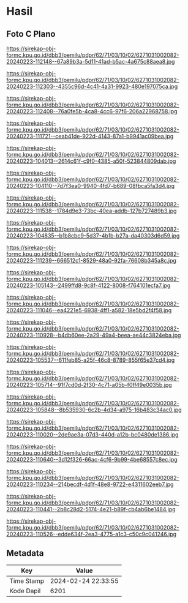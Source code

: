 # Hasil

## Foto C Plano

https://sirekap-obj-formc.kpu.go.id/dbb3/pemilu/pdpr/62/71/03/10/02/6271031002082-20240223-112148--67a89b3a-5d11-41ad-b5ac-4a675c88aea8.jpg

https://sirekap-obj-formc.kpu.go.id/dbb3/pemilu/pdpr/62/71/03/10/02/6271031002082-20240223-112303--4355c96d-4c41-4a31-9923-480e197075ca.jpg

https://sirekap-obj-formc.kpu.go.id/dbb3/pemilu/pdpr/62/71/03/10/02/6271031002082-20240223-112408--76a0fe5b-4ca8-4cc6-97f6-206a22968758.jpg

https://sirekap-obj-formc.kpu.go.id/dbb3/pemilu/pdpr/62/71/03/10/02/6271031002082-20240223-111721--ceab41de-922d-4143-87a1-b9941ac09bea.jpg

https://sirekap-obj-formc.kpu.go.id/dbb3/pemilu/pdpr/62/71/03/10/02/6271031002082-20240223-104013--2614c61f-c9f0-4385-a50f-523844809dab.jpg

https://sirekap-obj-formc.kpu.go.id/dbb3/pemilu/pdpr/62/71/03/10/02/6271031002082-20240223-104110--7d7f3ea0-9940-4fd7-b689-08fbca5fa3d4.jpg

https://sirekap-obj-formc.kpu.go.id/dbb3/pemilu/pdpr/62/71/03/10/02/6271031002082-20240223-111538--1784d9e3-73bc-40ea-addb-127b727489b3.jpg

https://sirekap-obj-formc.kpu.go.id/dbb3/pemilu/pdpr/62/71/03/10/02/6271031002082-20240223-104835--b1b8cbc9-5d37-4b1b-b27a-da40303d6d59.jpg

https://sirekap-obj-formc.kpu.go.id/dbb3/pemilu/pdpr/62/71/03/10/02/6271031002082-20240223-111239--666512c1-8529-48a0-92fa-76608b345a8c.jpg

https://sirekap-obj-formc.kpu.go.id/dbb3/pemilu/pdpr/62/71/03/10/02/6271031002082-20240223-105143--2499ffd8-9c8f-4122-8008-f764101ecfa7.jpg

https://sirekap-obj-formc.kpu.go.id/dbb3/pemilu/pdpr/62/71/03/10/02/6271031002082-20240223-111046--ea4221e5-6938-4ff1-a582-18e5bd2f4f58.jpg

https://sirekap-obj-formc.kpu.go.id/dbb3/pemilu/pdpr/62/71/03/10/02/6271031002082-20240223-110928--b4db60ee-2a29-49a4-beea-ae44c3824eba.jpg

https://sirekap-obj-formc.kpu.go.id/dbb3/pemilu/pdpr/62/71/03/10/02/6271031002082-20240223-105537--611feb85-a25f-46c8-8789-855f65e37cd4.jpg

https://sirekap-obj-formc.kpu.go.id/dbb3/pemilu/pdpr/62/71/03/10/02/6271031002082-20240223-105714--91f7cd0d-2f30-4c71-a05b-f0ff49e0035b.jpg

https://sirekap-obj-formc.kpu.go.id/dbb3/pemilu/pdpr/62/71/03/10/02/6271031002082-20240223-105848--8b535930-6c2b-4d34-a975-16b483c34ac0.jpg

https://sirekap-obj-formc.kpu.go.id/dbb3/pemilu/pdpr/62/71/03/10/02/6271031002082-20240223-110020--2de9ae3a-07d3-440d-a12b-bc0480de1386.jpg

https://sirekap-obj-formc.kpu.go.id/dbb3/pemilu/pdpr/62/71/03/10/02/6271031002082-20240223-110640--3d12f326-66ac-4cf6-9b99-4be68557c8ec.jpg

https://sirekap-obj-formc.kpu.go.id/dbb3/pemilu/pdpr/62/71/03/10/02/6271031002082-20240223-110234--214becdf-4d1f-48e8-9722-e4311602eeb7.jpg

https://sirekap-obj-formc.kpu.go.id/dbb3/pemilu/pdpr/62/71/03/10/02/6271031002082-20240223-110441--2b8c28d2-5174-4e21-b89f-cb4ab6be1484.jpg

https://sirekap-obj-formc.kpu.go.id/dbb3/pemilu/pdpr/62/71/03/10/02/6271031002082-20240223-110526--edde634f-2ea3-4775-a1c3-c50c9c041246.jpg


## Metadata

| Key        | Value               |
| ---------- | ------------------- |
| Time Stamp | 2024-02-24 22:33:55 |
| Kode Dapil | 6201                |



